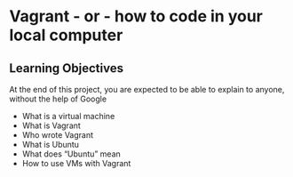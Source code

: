 # Vagrant - or - how to code in your local computer

## Learning Objectives

At the end of this project, you are expected to be able to explain to anyone, without the help of Google


* What is a virtual machine
* What is Vagrant
* Who wrote Vagrant
* What is Ubuntu
* What does “Ubuntu” mean
* How to use VMs with Vagrant

